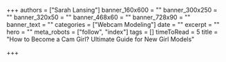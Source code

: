 +++
authors = ["Sarah Lansing"]
banner_160x600 = ""
banner_300x250 = ""
banner_320x50 = ""
banner_468x60 = ""
banner_728x90 = ""
banner_text = ""
categories = ["Webcam Modeling"]
date = ""
excerpt = ""
hero = ""
meta_robots = ["follow", "index"]
tags = []
timeToRead = 5
title = "How to Become a Cam Girl? Ultimate Guide for New Girl Models"

+++
